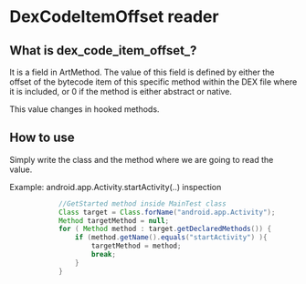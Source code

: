 # DexCodeItemOffset reader

## What is dex_code_item_offset_?

It is a field in ArtMethod. The value of this field is
defined by either the offset of the bytecode item of
this specific method within the DEX file where it is included,
or 0 if the method is either abstract or native.

This value changes in hooked methods.

## How to use

Simply write the class and the method where we are going to read 
the value.

Example:  android.app.Activity.startActivity(..) inspection

```java
            //GetStarted method inside MainTest class
            Class target = Class.forName("android.app.Activity");
            Method targetMethod = null;
            for ( Method method : target.getDeclaredMethods()) {
                if (method.getName().equals("startActivity") ){
                    targetMethod = method;
                    break;
                }
            }

```
